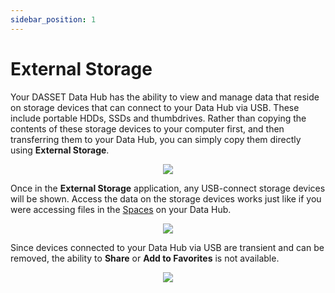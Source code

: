 ```yaml
---
sidebar_position: 1
---
```


# External Storage
Your DASSET Data Hub has the ability to view and manage data that reside on storage devices that can connect to your Data Hub via USB.  These include portable HDDs, SSDs and thumbdrives.  Rather than copying the contents of these storage devices to your computer first, and then transferring them to your Data Hub, you can simply copy them directly using **External Storage**.

<p align="center">
<img src={require("./external-storage.png").default} style={{transform:'scale(.75)'}} />
</p>

Once in the **External Storage** application, any USB-connect storage devices will be shown.  Access the data on the storage devices works just like if you were accessing files in the [Spaces](../../concepts/spaces.md) on your Data Hub.

<p align="center">
<img src={require("./external-storage-view.png").default} style={{transform:'scale(1.0)'}} />
</p>

Since devices connected to your Data Hub via USB are transient and can be removed, the ability to **Share** or **Add to Favorites** is not available.

<p align="center">
<img src={require("./external-storage-limitations.png").default} style={{transform:'scale(1.0)'}} />
</p>